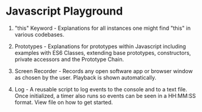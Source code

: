 # Javascript Playground

1. "this" Keyword - Explanations for all instances one might find "this" in various codebases.

2. Prototypes - Explanations for prototypes within Javascript including examples with ES6 Classes, extending base prototypes, constructors, private accessors and the Prototype Chain.

3. Screen Recorder - Records any open software app or browser window as chosen by the user. Playback is shown automatically.

4. Log - A reusable script to log events to the console and to a text file. Once initialized, a timer also runs so events can be seen in a HH:MM:SS format. View file on how to get started.